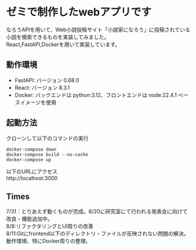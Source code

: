# ゼミで制作したwebアプリです

なろうAPIを用いて、Web小説投稿サイト「小説家になろう」に投稿されている小説を検索できるものを実装してみました。  
React,FastAPI,Dockerを用いて実装しています。

## 動作環境  
* FastAPI: バージョン 0.68.0  
* React: バージョン 8.3.1  
* Docker: バックエンドは python:3.12、フロントエンドは node:22.4.1 ベースイメージを使用  

## 起動方法  
クローンして以下のコマンドの実行  
~~~
docker-compose down
docker-compose build --no-cache
docker-compose up
~~~
以下のURLにアクセス  
http://localhost:3000


## Times
7/31：とりあえず動くものが完成。8/20に研究室にて行われる発表会に向けて改良・機能追加中。  
8/8:リファクタリングとUI周りの改善  
8/11:Gitにfrontend以下のディレクトリ・ファイルが反映されない問題の解決。動作環境、特にDocker周りの整理。  